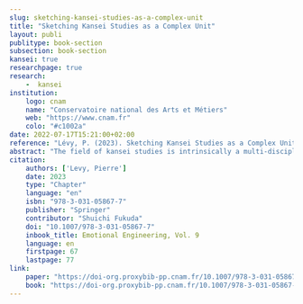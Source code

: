 ```yaml
---
slug: sketching-kansei-studies-as-a-complex-unit
title: "Sketching Kansei Studies as a Complex Unit"
layout: publi
publitype: book-section
subsection: book-section
kansei: true
researchpage: true
research: 
    -  kansei
institution:
    logo: cnam
    name: "Conservatoire national des Arts et Métiers"
    web: "https://www.cnam.fr"
    colo: "#c1002a"
date: 2022-07-17T15:21:00+02:00
reference: "Lévy, P. (2023). Sketching Kansei Studies as a Complex Unit. In: Fukuda, S. (eds) Emotional Engineering, Vol. 9. Springer, Cham. https://doi-org.proxybib-pp.cnam.fr/10.1007/978-3-031-05867-7_7"
abstract: "The field of kansei studies is intrinsically a multi-disciplinary field of study, centred on the notion of kansei. This quality of the field generates both a richness for the kansei disciplines, and a challenge to define its core term, kansei. Taking into consideration this richness and this challenge, I propose an original way to look at kansei studies, and to adopt a complex thinking approach to describe the dynamics of the field. Considering kansei studies as a complex unity helps to understand the impossibility of obtaining a common definition of kansei, and yet to stimulate necessary inter-disciplinary collaborations through dialogic. Kansei design is then taken as a starting point to exemplify such necessity and value of considering kansei studies as a complex unity. Proposing a kansei design framework inspired from Japanese philosophy and culture and centred on thusness and irregularity, the notion of appropriation appears to be a challenge both for kansei design and for the field of kansei studies at large. Studying appropriation through kansei studies in a dialogical way, will not only inform design on this challenging notion, but also help us to understand the benefit of considering kansei studies as a complex unity through practice."
citation:
    authors: ['Levy, Pierre']
    date: 2023
    type: "Chapter"
    language: "en"
    isbn: "978-3-031-05867-7"
    publisher: "Springer"
    contributor: "Shuichi Fukuda" 
    doi: "10.1007/978-3-031-05867-7"
    inbook_title: Emotional Engineering, Vol. 9
    language: en
    firstpage: 67
    lastpage: 77
link:
    paper: "https://doi-org.proxybib-pp.cnam.fr/10.1007/978-3-031-05867-7_7"
    book: "https://doi-org.proxybib-pp.cnam.fr/10.1007/978-3-031-05867-7"
---
```


<meta name="citation_pdf_url" content="https://link-springer-com.proxybib-pp.cnam.fr/content/pdf/10.1007/978-3-031-05867-7_7.pdf"/>
    <meta name="citation_fulltext_html_url" content="https://link-springer-com.proxybib-pp.cnam.fr/chapter/10.1007/978-3-031-05867-7_7"/>
    <meta name="citation_abstract_html_url" content="https://link-springer-com.proxybib-pp.cnam.fr/chapter/10.1007/978-3-031-05867-7_7"/>
    <meta name="citation_inbook_title" content="Emotional Engineering, Vol. 9"/>
    <meta name="citation_title" content="Sketching Kansei Studies as a Complex Unit"/>
    <meta name="citation_publication_date" content="2023"/>
    <meta name="citation_firstpage" content="67"/>
    <meta name="citation_lastpage" content="77"/>
    <meta name="citation_language" content="en"/>
    <meta name="citation_doi" content="10.1007/978-3-031-05867-7_7"/>
    <meta name="size" content="57090"/>
    <meta name="description" content="The field of kansei studies is intrinsically a multi-disciplinary field of study, centred on the notion of kansei. This quality of the field generates both a richness for the kansei disciplines, and a challenge to define its core term, kansei. Taking into..."/>
    <meta name="citation_author" content="L&#233;vy, Pierre"/>
    <meta name="citation_author_email" content="pierre.levy@lecnam.net"/>
    <meta name="citation_author_institution" content="Conservatoire National des Arts et Métiers"/>
    <meta name="citation_author_institution" content="Eindhoven University of Technology"/>
    <meta name="citation_publisher" content="Springer, Cham"/>